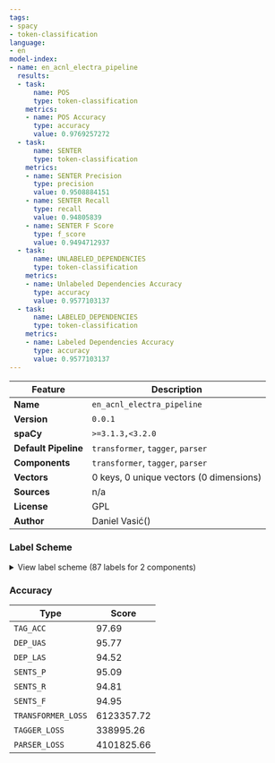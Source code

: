 ```yaml
---
tags:
- spacy
- token-classification
language:
- en
model-index:
- name: en_acnl_electra_pipeline
  results:
  - task:
      name: POS
      type: token-classification
    metrics:
    - name: POS Accuracy
      type: accuracy
      value: 0.9769257272
  - task:
      name: SENTER
      type: token-classification
    metrics:
    - name: SENTER Precision
      type: precision
      value: 0.9508884151
    - name: SENTER Recall
      type: recall
      value: 0.94805839
    - name: SENTER F Score
      type: f_score
      value: 0.9494712937
  - task:
      name: UNLABELED_DEPENDENCIES
      type: token-classification
    metrics:
    - name: Unlabeled Dependencies Accuracy
      type: accuracy
      value: 0.9577103137
  - task:
      name: LABELED_DEPENDENCIES
      type: token-classification
    metrics:
    - name: Labeled Dependencies Accuracy
      type: accuracy
      value: 0.9577103137
---
```

| Feature | Description |
| --- | --- |
| **Name** | `en_acnl_electra_pipeline` |
| **Version** | `0.0.1` |
| **spaCy** | `>=3.1.3,<3.2.0` |
| **Default Pipeline** | `transformer`, `tagger`, `parser` |
| **Components** | `transformer`, `tagger`, `parser` |
| **Vectors** | 0 keys, 0 unique vectors (0 dimensions) |
| **Sources** | n/a |
| **License** | GPL |
| **Author** | Daniel Vasić() |

### Label Scheme

<details>

<summary>View label scheme (87 labels for 2 components)</summary>

| Component | Labels |
| --- | --- |
| **`tagger`** | `$`, `''`, `,`, `-LRB-`, `-RRB-`, `.`, `:`, `ADD`, `AFX`, `CC`, `CD`, `DT`, `EX`, `FW`, `HYPH`, `IN`, `JJ`, `JJR`, `JJS`, `LS`, `MD`, `NFP`, `NN`, `NNP`, `NNPS`, `NNS`, `PDT`, `POS`, `PRP`, `PRP$`, `RB`, `RBR`, `RBS`, `RP`, `SYM`, `TO`, `UH`, `VB`, `VBD`, `VBG`, `VBN`, `VBP`, `VBZ`, `VERB`, `WDT`, `WP`, `WP$`, `WRB`, `XX`, ```` |
| **`parser`** | `ROOT`, `acl`, `acomp`, `advcl`, `advmod`, `amod`, `appos`, `aux`, `auxpass`, `case`, `cc`, `ccomp`, `compound`, `conj`, `dative`, `dep`, `det`, `dobj`, `intj`, `mark`, `meta`, `neg`, `nmod`, `npadvmod`, `nummod`, `parataxis`, `pcomp`, `pobj`, `poss`, `preconj`, `predet`, `prep`, `prt`, `punct`, `quantmod`, `relcl`, `xcomp` |

</details>

### Accuracy

| Type | Score |
| --- | --- |
| `TAG_ACC` | 97.69 |
| `DEP_UAS` | 95.77 |
| `DEP_LAS` | 94.52 |
| `SENTS_P` | 95.09 |
| `SENTS_R` | 94.81 |
| `SENTS_F` | 94.95 |
| `TRANSFORMER_LOSS` | 6123357.72 |
| `TAGGER_LOSS` | 338995.26 |
| `PARSER_LOSS` | 4101825.66 |